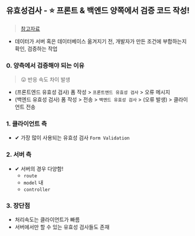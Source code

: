 ## 유효성검사 - ⭐ 프론트 & 백엔드 양쪽에서 검증 코드 작성!
> [참고자료](https://velog.io/@beberiche/%EC%9C%A0%ED%9A%A8%EC%84%B1-%EA%B2%80%EC%82%AC%EB%8A%94-%EC%96%B4%EB%94%94%EC%97%90%EC%84%9C-%ED%95%B4%EA%B2%B0%ED%95%B4%EC%95%BC%ED%95%98%EB%82%98)
- 데이터가 서버 혹은 데이터베이스 옮겨지기 전, 개발자가 만든 조건에 부합하는지 확인, 검증하는 작업

### 0. 양측에서 검증해야 되는 이유
> 😛 반응 속도 차이 발생
- (프론트엔드 유효성 검사) 폼 작성 > `프론트엔드 유효성 검사` > 오류 메시지 
- (백엔드 유효성 검사) 폼 작성 > 전송 > `백엔드 유효성 검사` > (오류 발생) > 클라이언트 전송 

### 1. 클라이언트 측
- ✔ 가장 많이 사용되는 유효성 검사 `Form Validation`

### 2. 서버 측
- ✔ 서버의 경우 다양함!
  - `route`
  - `model` 내
  - `controller` 

### 3. 장단점
- 처리속도는 클라이언트가 빠름
- 서버에서만 할 수 있는 유효성 검사들도 존재
